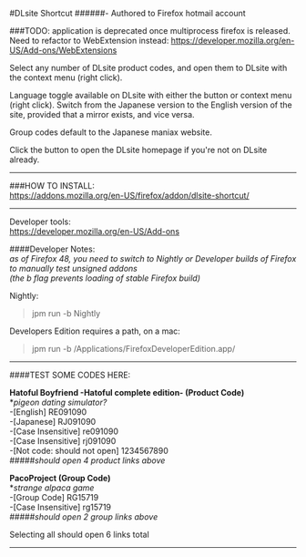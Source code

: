 #DLsite Shortcut 
######- Authored to Firefox hotmail account

###TODO: application is deprecated once multiprocess firefox is released. Need to refactor to WebExtension instead:
https://developer.mozilla.org/en-US/Add-ons/WebExtensions

Select any number of DLsite product codes, and open them to DLsite with the context menu (right click).

Language toggle available on DLsite with either the button or context menu (right click).
Switch from the Japanese version to the English version of the site, provided that a mirror exists, and vice versa.

Group codes default to the Japanese maniax website.  

Click the button to open the DLsite homepage if you're not on DLsite already.
*************************************************************

###HOW TO INSTALL:  
https://addons.mozilla.org/en-US/firefox/addon/dlsite-shortcut/

*************************************************************

Developer tools:  
https://developer.mozilla.org/en-US/Add-ons  

####Developer Notes:  
*as of Firefox 48, you need to switch to Nightly or Developer builds of Firefox to manually test unsigned addons  
 (the b flag prevents loading of stable Firefox build)*  
 
 Nightly:
>jpm run -b Nightly  

Developers Edition requires a path, on a mac:
>jpm run -b /Applications/FirefoxDeveloperEdition.app/

*************************************************************

####TEST SOME CODES HERE:

**Hatoful Boyfriend -Hatoful complete edition- (Product Code)**  
**pigeon dating simulator?*  
-[English]  RE091090  
-[Japanese] RJ091090  
-[Case Insensitive] re091090  
-[Case Insensitive] rj091090  
-[Not code: should not open] 1234567890  
#####*should open 4 product links above*

**PacoProject (Group Code)**  
**strange alpaca game*  
-[Group Code]        RG15719  
-[Case Insensitive]  rg15719  
#####*should open 2 group links above*
  
  Selecting all should open 6 links total

*************************************************************

